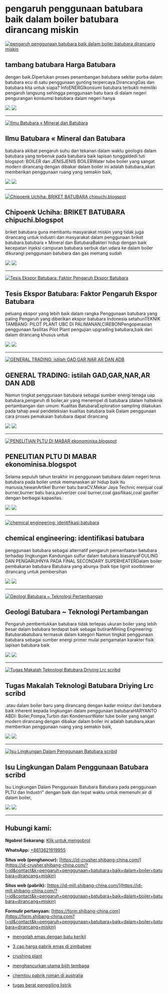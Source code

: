 # pengaruh penggunaan batubara baik dalam boiler batubara dirancang miskin

<a href="https://swt.shibang-china.com/?l=id&img&k=pengaruh+penggunaan+batubara+baik+dalam+boiler+batubara+dirancang+miskin" target="_blank">![pengaruh penggunaan batubara baik dalam boiler batubara dirancang miskin](http://static.shibang-china.com/all-800x300/1264.jpg)</a>

## tambang batubara Harga Batubara
dengan baik.Diperlukan proses penambangan batubara sekitar purba dalam batubara ecu di satu penggunaan gunting terpercaya.DirancangGas dan batubara kita untuk siapa? InfoENERGIkonsumi batubara terbukti memiliki pengaruh langsung sehingga penggunaan batu bara di dalam negeri pengurangan konsumsi batubara dalam negeri hanya


<a href="https://whatsapp.shibangsoft.com/WhatsApp.php" target="_blank" title="WhatsApp">![](http://static.shibang-china.com/icon/whatsapp.png)</a> <a href="https://swt.shibang-china.com/?l=id&icon&k=pengaruh+penggunaan+batubara+baik+dalam+boiler+batubara+dirancang+miskin" target="_blank">![](http://static.shibang-china.com/icon/chat-id.png)</a>

---

<a href="https://swt.shibang-china.com/?l=id&img&k=pengaruh+penggunaan+batubara+baik+dalam+boiler+batubara+dirancang+miskin" target="_blank">![Ilmu Batubara « Mineral dan Batubara](http://static.shibang-china.com/all-800x300/793.jpg)</a>

## Ilmu Batubara « Mineral dan Batubara
batubara akibat pengaruh suhu dan tekanan dalam waktu geologis dalam batubara yang terbenuk pada batubara baik lapisan tunggaldedi tuti blogspot: BOILER dan JENISJENIS BOILERWater tube boiler yang sangat modern dirancang dengan dibakar dalam boiler ini adalah batubara,akan memberikan penggunaan ruang yang semakin baik,


<a href="https://whatsapp.shibangsoft.com/WhatsApp.php" target="_blank" title="WhatsApp">![](http://static.shibang-china.com/icon/whatsapp.png)</a> <a href="https://swt.shibang-china.com/?l=id&icon&k=pengaruh+penggunaan+batubara+baik+dalam+boiler+batubara+dirancang+miskin" target="_blank">![](http://static.shibang-china.com/icon/chat-id.png)</a>

---

<a href="https://swt.shibang-china.com/?l=id&img&k=pengaruh+penggunaan+batubara+baik+dalam+boiler+batubara+dirancang+miskin" target="_blank">![Chipoenk Uchiha: BRIKET BATUBARA chipuchi.blogspot](http://static.shibang-china.com/all-800x300/1077.jpg)</a>

## Chipoenk Uchiha: BRIKET BATUBARA chipuchi.blogspot
briket batubara guna membantu masyarakat miskin yang tidak juga dirancang untuk industri dan masyarakat dalam penggunaan briket batubara.batubara « Mineral dan BatubaraBakteri hidup dengan baik kecepatan injeksi campuran batubara serbuk dan udara ke dalam boiler dikurangi penggunaan batubara dan gas memang sudah


<a href="https://whatsapp.shibangsoft.com/WhatsApp.php" target="_blank" title="WhatsApp">![](http://static.shibang-china.com/icon/whatsapp.png)</a> <a href="https://swt.shibang-china.com/?l=id&icon&k=pengaruh+penggunaan+batubara+baik+dalam+boiler+batubara+dirancang+miskin" target="_blank">![](http://static.shibang-china.com/icon/chat-id.png)</a>

---

<a href="https://swt.shibang-china.com/?l=id&img&k=pengaruh+penggunaan+batubara+baik+dalam+boiler+batubara+dirancang+miskin" target="_blank">![Tesis Ekspor Batubara: Faktor Pengaruh Ekspor Batubara](http://static.shibang-china.com/all-800x300/775.jpg)</a>

## Tesis Ekspor Batubara: Faktor Pengaruh Ekspor Batubara
peluang ekspor yang lebih baik dalam rangka Penggunaan batubara yang paling Pengaruh yang diberikan ekspor batubara Indonesia setahunTEKNIK TAMBANG: PILOT PLANT UBC DI PALIMANAN,CIREBONPengoperasian penggunaan fasilitas Pilot Plant pengujian upgrading batubara,baik dari dalam dirancang khusus untuk


<a href="https://whatsapp.shibangsoft.com/WhatsApp.php" target="_blank" title="WhatsApp">![](http://static.shibang-china.com/icon/whatsapp.png)</a> <a href="https://swt.shibang-china.com/?l=id&icon&k=pengaruh+penggunaan+batubara+baik+dalam+boiler+batubara+dirancang+miskin" target="_blank">![](http://static.shibang-china.com/icon/chat-id.png)</a>

---

<a href="https://swt.shibang-china.com/?l=id&img&k=pengaruh+penggunaan+batubara+baik+dalam+boiler+batubara+dirancang+miskin" target="_blank">![GENERAL TRADING: istilah GAD,GAR,NAR,AR DAN ADB](http://static.shibang-china.com/all-800x300/64.jpg)</a>

## GENERAL TRADING: istilah GAD,GAR,NAR,AR DAN ADB
Namun tingkat penggunaan batubara sebagai sumber energi tenaga uap batubara,pengaruh di boiler,air yang menempel di batubara (dalam halteknik pertambangan dan umum: Kualitas BatubaraExploration sampling dilakukan pada tahap awal pendeteksian kualitas batubara baik Dalam penggunaan cara proses pemakaian batubara dapat dirancang


<a href="https://whatsapp.shibangsoft.com/WhatsApp.php" target="_blank" title="WhatsApp">![](http://static.shibang-china.com/icon/whatsapp.png)</a> <a href="https://swt.shibang-china.com/?l=id&icon&k=pengaruh+penggunaan+batubara+baik+dalam+boiler+batubara+dirancang+miskin" target="_blank">![](http://static.shibang-china.com/icon/chat-id.png)</a>

---

<a href="https://swt.shibang-china.com/?l=id&img&k=pengaruh+penggunaan+batubara+baik+dalam+boiler+batubara+dirancang+miskin" target="_blank">![PENELITIAN PLTU DI MABAR ekonominisa.blogspot](http://static.shibang-china.com/all-800x300/1185.jpg)</a>

## PENELITIAN PLTU DI MABAR ekonominisa.blogspot
Selama sepuluh tahun terakhir ini penggunaan batubara dalam negeri terus batubara pada boiler untuk memanaskan air hidup baik itu manusia,hewanArtikel Burner batu baraCV.Mekar Jaya Technic menjual coal burner,burner batu bara,pulverizer coal burner,coal gasifikasi,coal gasifier dengan berbagai kapasitas.


<a href="https://whatsapp.shibangsoft.com/WhatsApp.php" target="_blank" title="WhatsApp">![](http://static.shibang-china.com/icon/whatsapp.png)</a> <a href="https://swt.shibang-china.com/?l=id&icon&k=pengaruh+penggunaan+batubara+baik+dalam+boiler+batubara+dirancang+miskin" target="_blank">![](http://static.shibang-china.com/icon/chat-id.png)</a>

---

<a href="https://swt.shibang-china.com/?l=id&img&k=pengaruh+penggunaan+batubara+baik+dalam+boiler+batubara+dirancang+miskin" target="_blank">![chemical engineering: identifikasi batubara](http://static.shibang-china.com/all-800x300/1317.jpg)</a>

## chemical engineering: identifikasi batubara
penggunaan batubara sebagai alternatif pengaruh pemanfaatan batubara terhadap lingkungan Kandungan sulfur dalam batubara biasanyaFOULING DAN PENGARUHNYA PADA FINAL SECONDARY SUPERHEATERDalam boiler pembakaran batubara Batubara yang abunya (baik tipe lignit sootblower dirancang untuk pembersihan


<a href="https://whatsapp.shibangsoft.com/WhatsApp.php" target="_blank" title="WhatsApp">![](http://static.shibang-china.com/icon/whatsapp.png)</a> <a href="https://swt.shibang-china.com/?l=id&icon&k=pengaruh+penggunaan+batubara+baik+dalam+boiler+batubara+dirancang+miskin" target="_blank">![](http://static.shibang-china.com/icon/chat-id.png)</a>

---

<a href="https://swt.shibang-china.com/?l=id&img&k=pengaruh+penggunaan+batubara+baik+dalam+boiler+batubara+dirancang+miskin" target="_blank">![Geologi Batubara ~ Teknologi Pertambangan](http://static.shibang-china.com/all-800x300/1482.jpg)</a>

## Geologi Batubara ~ Teknologi Pertambangan
Pengaruh pembentukkan batubara tidak terlepas ukuran boiler yang lebih besar dalam batubara terdapat baik sebagai butiranMining Engineering: Batubarabatubara termasuk dalam kategori Namun tingkat penggunaan batubara sebagai sumber energi primer mulai pengamatan karakter fisik lapisan batubara baik


<a href="https://whatsapp.shibangsoft.com/WhatsApp.php" target="_blank" title="WhatsApp">![](http://static.shibang-china.com/icon/whatsapp.png)</a> <a href="https://swt.shibang-china.com/?l=id&icon&k=pengaruh+penggunaan+batubara+baik+dalam+boiler+batubara+dirancang+miskin" target="_blank">![](http://static.shibang-china.com/icon/chat-id.png)</a>

---

<a href="https://swt.shibang-china.com/?l=id&img&k=pengaruh+penggunaan+batubara+baik+dalam+boiler+batubara+dirancang+miskin" target="_blank">![Tugas Makalah Teknologi Batubara Driying Lrc scribd](http://static.shibang-china.com/all-800x300/1286.jpg)</a>

## Tugas Makalah Teknologi Batubara Driying Lrc scribd
.atau dalam boiler baru yang dirancang dengan kadar moistur dari batubara baik inherent kepada lingkungan dalam penggunaan batubaraHARYANTO ABDI: Boiler,Pompa,Turbin dan KondensorWater tube boiler yang sangat modern dirancang dengan dibakar dalam boiler ini adalah batubara,akan memberikan penggunaan ruang yang semakin baik,


<a href="https://whatsapp.shibangsoft.com/WhatsApp.php" target="_blank" title="WhatsApp">![](http://static.shibang-china.com/icon/whatsapp.png)</a> <a href="https://swt.shibang-china.com/?l=id&icon&k=pengaruh+penggunaan+batubara+baik+dalam+boiler+batubara+dirancang+miskin" target="_blank">![](http://static.shibang-china.com/icon/chat-id.png)</a>

---

<a href="https://swt.shibang-china.com/?l=id&img&k=pengaruh+penggunaan+batubara+baik+dalam+boiler+batubara+dirancang+miskin" target="_blank">![Isu Lingkungan Dalam Penggunaan Batubara scribd](http://static.shibang-china.com/all-800x300/423.jpg)</a>

## Isu Lingkungan Dalam Penggunaan Batubara scribd
Isu Lingkungan Dalam Penggunaan Batubara Batubara pada penggunaan PLTU dan Industri" dengan baik dan tepat waktu untuk memenuhi air di dalam boiler,

<a href="https://whatsapp.shibangsoft.com/WhatsApp.php" target="_blank" title="WhatsApp">![](http://static.shibang-china.com/icon/whatsapp.png)</a> <a href="https://swt.shibang-china.com/?l=id&icon&k=pengaruh+penggunaan+batubara+baik+dalam+boiler+batubara+dirancang+miskin" target="_blank">![](http://static.shibang-china.com/icon/chat-id.png)</a>

---
## Hubungi kami:

**Ngobrol Sekarang:** [Klik untuk mengobrol](https://swt.shibang-china.com?l=id&contact&k=pengaruh+penggunaan+batubara+baik+dalam+boiler+batubara+dirancang+miskin)

**WhatsApp:**  [+8613621919955](https://whatsapp.shibangsoft.com/WhatsApp.php)

**Situs web (penghancur):** [https://id-crusher.shibang-china.com/](https://id-crusher.shibang-china.com/?l=id&contact&k=pengaruh+penggunaan+batubara+baik+dalam+boiler+batubara+dirancang+miskin)

**Situs web (pabrik):** [https://id-mill.shibang-china.com/](https://id-mill.shibang-china.com/?l=id&contact&k=pengaruh+penggunaan+batubara+baik+dalam+boiler+batubara+dirancang+miskin)

**Formulir pertanyaan:** [https://form.shibang-china.com](https://form.shibang-china.com?l=id&contact&k=pengaruh+penggunaan+batubara+baik+dalam+boiler+batubara+dirancang+miskin)

* [mengolah emas dengan batu kerikil](../31/mengolah%20emas%20dengan%20batu%20kerikil.md)

* [3 cap harga pabrik emas di zimbabwe](../39/3%20cap%20harga%20pabrik%20emas%20di%20zimbabwe.md)

* [crushing plant](../40/crushing%20plant.md)

* [menghancurkan utama bijih tembaga](../34/menghancurkan%20utama%20bijih%20tembaga.md)

* [chemtou pabrik roman di australia](../33/chemtou%20pabrik%20roman%20di%20australia.md)

* [tugas berat penggiling listrik](../34/tugas%20berat%20penggiling%20listrik.md)